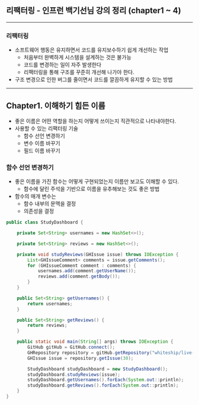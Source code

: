## 리팩터링 - 인프런 백기선님 강의 정리 (chapter1 ~ 4)
---


### 리팩터링
- 소프트웨어 행동은 유지하면서 코드를 유지보수하기 쉽게 개선하는 작업
    - 처음부터 완벽하게 시스템을 설계하는 것은 불가능
    - 코드를 변경하는 일이 자주 발생한다
    - 리팩터링을 통해 구조를 꾸준히 개선해 나가야 한다.
- 구조 변경으로 인한 버그를 줄이면서 코드를 깔끔하게 유지할 수 있는 방법

---

## Chapter1. 이해하기 힘든 이름

- 좋은 이름은 어떤 역할을 하는지 어떻게 쓰이는지 직관적으로 나타내야한다.
- 사용할 수 있는 리팩터링 기술
    - 함수 선언 변경하기
    - 변수 이름 바꾸기
    - 필드 이름 바꾸기

### 함수 선언 변경하기
- 좋은 이름을 가진 함수는 어떻게 구현되었는지 이름만 보고도 이해할 수 있다.
    - 함수에 달린 주석을 기반으로 이름을 유추해보는 것도 좋은 방법
- 함수의 매개 변수는
    - 함수 내부의 문맥을 결정
    - 의존성을 결정

```java
public class StudyDashboard {

    private Set<String> usernames = new HashSet<>(); 

    private Set<String> reviews = new HashSet<>();

    private void studyReviews(GHIssue issue) throws IOException {
        List<GHIssueComment> comments = issue.getComments();
        for (GHIssueComment comment : comments) {
            usernames.add(comment.getUserName());
            reviews.add(comment.getBody());
        }
    }

    public Set<String> getUsernames() {
        return usernames;
    }

    public Set<String> getReviews() {
        return reviews;
    }

    public static void main(String[] args) throws IOException {
        GitHub gitHub = GitHub.connect();
        GHRepository repository = gitHub.getRepository("whiteship/live-study");
        GHIssue issue = repository.getIssue(30);

        StudyDashboard studyDashboard = new StudyDashboard();
        studyDashboard.studyReviews(issue);
        studyDashboard.getUsernames().forEach(System.out::println);
        studyDashboard.getReviews().forEach(System.out::println);
    }
}
```